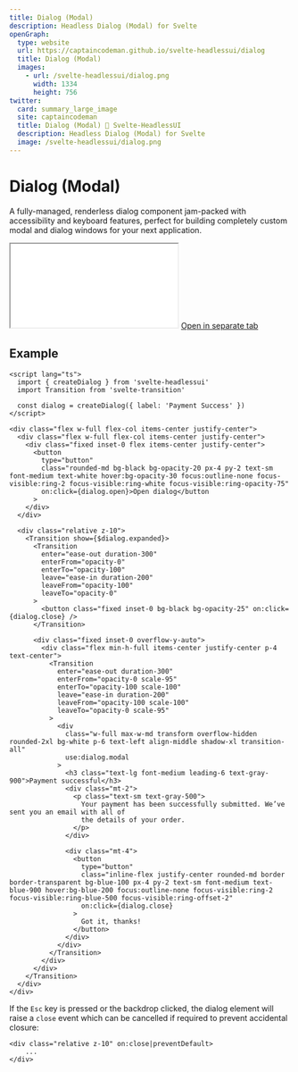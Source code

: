 ```yaml
---
title: Dialog (Modal)
description: Headless Dialog (Modal) for Svelte
openGraph:
  type: website
  url: https://captaincodeman.github.io/svelte-headlessui/dialog
  title: Dialog (Modal)
  images:
    - url: /svelte-headlessui/dialog.png
      width: 1334
      height: 756
twitter:
  card: summary_large_image
  site: captaincodeman
  title: Dialog (Modal) 🚀 Svelte-HeadlessUI
  description: Headless Dialog (Modal) for Svelte
  image: /svelte-headlessui/dialog.png
---
```


# Dialog (Modal)

A fully-managed, renderless dialog component jam-packed with accessibility and keyboard features, perfect for building completely custom modal and dialog windows for your next application.

<iframe class="w-full h-[378px] rounded-xl border-none" src="./example/dialog"></iframe>
<a href="./example/dialog" target="_blank">
	Open in separate tab
</a>

## Example

```svelte
<script lang="ts">
  import { createDialog } from 'svelte-headlessui'
  import Transition from 'svelte-transition'

  const dialog = createDialog({ label: 'Payment Success' })
</script>

<div class="flex w-full flex-col items-center justify-center">
  <div class="flex w-full flex-col items-center justify-center">
    <div class="fixed inset-0 flex items-center justify-center">
      <button
        type="button"
        class="rounded-md bg-black bg-opacity-20 px-4 py-2 text-sm font-medium text-white hover:bg-opacity-30 focus:outline-none focus-visible:ring-2 focus-visible:ring-white focus-visible:ring-opacity-75"
        on:click={dialog.open}>Open dialog</button
      >
    </div>
  </div>

  <div class="relative z-10">
    <Transition show={$dialog.expanded}>
      <Transition
        enter="ease-out duration-300"
        enterFrom="opacity-0"
        enterTo="opacity-100"
        leave="ease-in duration-200"
        leaveFrom="opacity-100"
        leaveTo="opacity-0"
      >
        <button class="fixed inset-0 bg-black bg-opacity-25" on:click={dialog.close} />
      </Transition>

      <div class="fixed inset-0 overflow-y-auto">
        <div class="flex min-h-full items-center justify-center p-4 text-center">
          <Transition
            enter="ease-out duration-300"
            enterFrom="opacity-0 scale-95"
            enterTo="opacity-100 scale-100"
            leave="ease-in duration-200"
            leaveFrom="opacity-100 scale-100"
            leaveTo="opacity-0 scale-95"
          >
            <div
              class="w-full max-w-md transform overflow-hidden rounded-2xl bg-white p-6 text-left align-middle shadow-xl transition-all"
              use:dialog.modal
            >
              <h3 class="text-lg font-medium leading-6 text-gray-900">Payment successful</h3>
              <div class="mt-2">
                <p class="text-sm text-gray-500">
                  Your payment has been successfully submitted. We’ve sent you an email with all of
                  the details of your order.
                </p>
              </div>

              <div class="mt-4">
                <button
                  type="button"
                  class="inline-flex justify-center rounded-md border border-transparent bg-blue-100 px-4 py-2 text-sm font-medium text-blue-900 hover:bg-blue-200 focus:outline-none focus-visible:ring-2 focus-visible:ring-blue-500 focus-visible:ring-offset-2"
                  on:click={dialog.close}
                >
                  Got it, thanks!
                </button>
              </div>
            </div>
          </Transition>
        </div>
      </div>
    </Transition>
  </div>
</div>
```

If the `Esc` key is pressed or the backdrop clicked, the dialog element will raise a `close` event which can be cancelled if required to prevent accidental closure:

```svelte
<div class="relative z-10" on:close|preventDefault>
	...
</div>
```